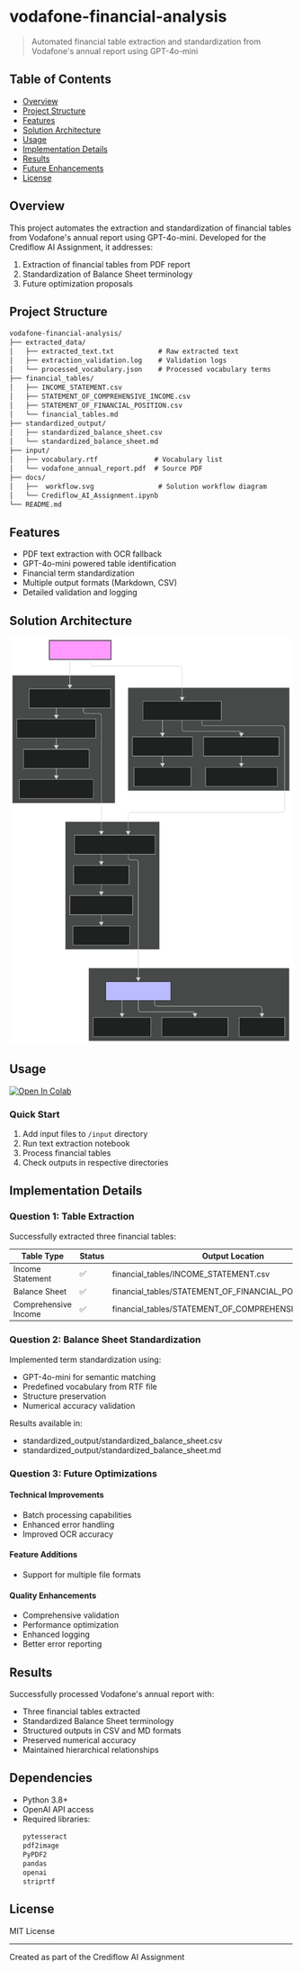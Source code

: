 # vodafone-financial-analysis
> Automated financial table extraction and standardization from Vodafone's annual report using GPT-4o-mini

## Table of Contents
- [Overview](#overview)
- [Project Structure](#project-structure)
- [Features](#features)
- [Solution Architecture](#solution-architecture)
- [Usage](#usage)
- [Implementation Details](#implementation-details)
- [Results](#results)
- [Future Enhancements](#future-enhancements)
- [License](#license)

## Overview
This project automates the extraction and standardization of financial tables from Vodafone's annual report using GPT-4o-mini. Developed for the Crediflow AI Assignment, it addresses:

1. Extraction of financial tables from PDF report
2. Standardization of Balance Sheet terminology
3. Future optimization proposals

## Project Structure
```
vodafone-financial-analysis/
├── extracted_data/                 
│   ├── extracted_text.txt           # Raw extracted text
│   ├── extraction_validation.log    # Validation logs
│   └── processed_vocabulary.json    # Processed vocabulary terms
├── financial_tables/
│   ├── INCOME_STATEMENT.csv
│   ├── STATEMENT_OF_COMPREHENSIVE_INCOME.csv
│   ├── STATEMENT_OF_FINANCIAL_POSITION.csv
│   └── financial_tables.md
├── standardized_output/
│   ├── standardized_balance_sheet.csv
│   └── standardized_balance_sheet.md
├── input/
│   ├── vocabulary.rtf              # Vocabulary list
│   └── vodafone_annual_report.pdf  # Source PDF
├── docs/
│   ├──  workflow.svg                # Solution workflow diagram
│   └── Crediflow_AI_Assignment.ipynb 
└── README.md
```

## Features
- PDF text extraction with OCR fallback
- GPT-4o-mini powered table identification
- Financial term standardization
- Multiple output formats (Markdown, CSV)
- Detailed validation and logging

## Solution Architecture

[//]: # "Insert workflow diagram here"
![Solution Workflow](docs/workflow.svg)

## Usage
[![Open In Colab](https://colab.research.google.com/assets/colab-badge.svg)](https://colab.research.google.com/drive/1hrjoKFIDsxRZfuGJYMr_vTO_YlUR3wXd?usp=sharing)

### Quick Start
1. Add input files to `/input` directory
2. Run text extraction notebook
3. Process financial tables
4. Check outputs in respective directories

## Implementation Details

### Question 1: Table Extraction
Successfully extracted three financial tables:

| Table Type | Status | Output Location |
|------------|--------|-----------------|
| Income Statement | ✅ | financial_tables/INCOME_STATEMENT.csv |
| Balance Sheet | ✅ | financial_tables/STATEMENT_OF_FINANCIAL_POSITION.csv |
| Comprehensive Income | ✅ | financial_tables/STATEMENT_OF_COMPREHENSIVE_INCOME.csv |

### Question 2: Balance Sheet Standardization
Implemented term standardization using:
- GPT-4o-mini for semantic matching
- Predefined vocabulary from RTF file
- Structure preservation
- Numerical accuracy validation

Results available in:
- standardized_output/standardized_balance_sheet.csv
- standardized_output/standardized_balance_sheet.md

### Question 3: Future Optimizations

#### Technical Improvements
- Batch processing capabilities
- Enhanced error handling
- Improved OCR accuracy

#### Feature Additions
- Support for multiple file formats

#### Quality Enhancements
- Comprehensive validation
- Performance optimization
- Enhanced logging
- Better error reporting

## Results
Successfully processed Vodafone's annual report with:
- Three financial tables extracted
- Standardized Balance Sheet terminology
- Structured outputs in CSV and MD formats
- Preserved numerical accuracy
- Maintained hierarchical relationships

## Dependencies
- Python 3.8+
- OpenAI API access
- Required libraries:
  ```
  pytesseract
  pdf2image
  PyPDF2
  pandas
  openai
  striprtf
  ```

## License
MIT License

---
Created as part of the Crediflow AI Assignment
```
